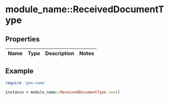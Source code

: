 # module_name::ReceivedDocumentType

## Properties

| Name | Type | Description | Notes |
| ---- | ---- | ----------- | ----- |

## Example

```ruby
require 'gem-name'

instance = module_name::ReceivedDocumentType.new()
```

